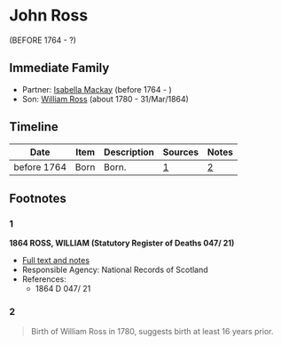 ﻿---
layout: person
subject_key: i76784714
permalink: /people/i76784714
---

# John Ross
(BEFORE 1764 - ?)

## Immediate Family

* Partner: [Isabella Mackay](./@16263484@-isabella-mackay-b1764-d.md) (before 1764 - )
* Son: [William Ross](./@39617772@-william-ross-b1780-d1864-3-31.md) (about 1780 - 31/Mar/1864)

## Timeline

Date | Item | Description | Sources | Notes
---|---|---|---|---
before 1764 | Born | Born. | [1](#1) | [2](#2)

## Footnotes

### 1

**1864 ROSS, WILLIAM (Statutory Register of Deaths 047/ 21)**

* [Full text and notes](../sources/@7147502@-1864-ross,-william-statutory-register-of-deaths-047-21-.md)
* Responsible Agency: National Records of Scotland
* References: 
  * 1864 D 047/ 21

### 2

> Birth of William Ross in 1780, suggests birth at least 16 years prior.
>


